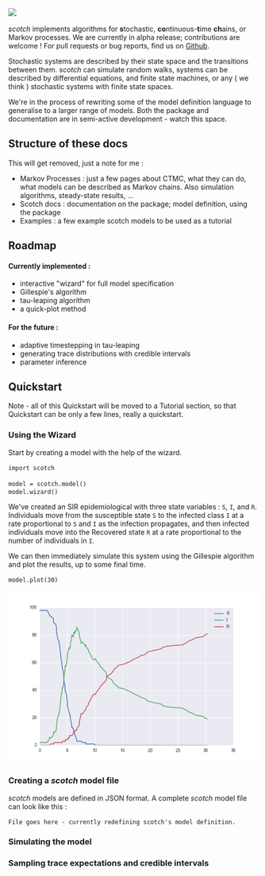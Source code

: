 <img src="https://raw.githubusercontent.com/QCaudron/scotch/master/docs/images/logo.jpg" style="width: 200px;" />

_scotch_ implements algorithms for **s**tochastic, **co**ntinuous-**t**ime **ch**ains, or 
Markov processes. We are currently in alpha release; contributions are welcome ! For pull 
requests or bug reports, find us on [Github](http://qcaudron.github.io/scotch). 

Stochastic systems are described by their state space and the transitions between them. _scotch_ 
can simulate random walks, systems can be described by differential equations, 
and finite state machines, or any ( we think ) stochastic systems with finite state spaces.

We're in the process of rewriting some of the model definition language to generalise to a 
larger range of models. Both the package and documentation are in semi-active development - watch this space.



## Structure of these docs 

This will get removed, just a note for me :

- Markov Processes : just a few pages about CTMC, what they can do, what models can be described 
as Markov chains. Also simulation algorithms, steady-state results, ...
- Scotch docs : documentation on the package; model definition, using the package
- Examples : a few example scotch models to be used as a tutorial



## Roadmap

#### Currently implemented :

- interactive "wizard" for full model specification
- Gillespie's algorithm
- tau-leaping algorithm
- a quick-plot method


#### For the future :

- adaptive timestepping in tau-leaping
- generating trace distributions with credible intervals
- parameter inference





## Quickstart

Note - all of this Quickstart will be moved to a Tutorial section, so that Quickstart can be 
only a few lines, really a quickstart.



### Using the Wizard

Start by creating a model with the help of the wizard.

```
import scotch

model = scotch.model()
model.wizard()
```

We've created an SIR epidemiological with three state variables : `S`, `I`, and `R`. Individuals 
move from the susceptible state `S` to the infected class `I` at a rate proportional to `S` and 
`I` as the infection propagates, and then infected individuals move into the Recovered state `R` 
at a rate proportional to the number of individuals in `I`. 

We can then immediately simulate this system using the Gillespie algorithm and plot the results, 
up to some final time.

```
model.plot(30)
```

![SIR model simulated using Gillespie algorithm](images/sir.png)



### Creating a _scotch_ model file

_scotch_ models are defined in JSON format. A complete _scotch_ model file can look like this :
```
File goes here - currently redefining scotch's model definition.
```




### Simulating the model


### Sampling trace expectations and credible intervals



